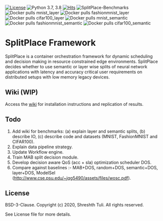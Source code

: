 [![License](https://img.shields.io/badge/License-BSD%203--Clause-red.svg)](https://github.com/imperial-qore/SplitPlace/blob/master/LICENSE)
![Python 3.7, 3.8](https://img.shields.io/badge/python-3.7%20%7C%203.8-blue.svg)
[![Hits](https://hits.seeyoufarm.com/api/count/incr/badge.svg?url=https%3A%2F%2Fgithub.com%2Fimperial-qore%2FSplitPlace&count_bg=%23FFC401&title_bg=%23555555&icon=&icon_color=%23E7E7E7&title=hits&edge_flat=false)](https://hits.seeyoufarm.com)
![SplitPlace-Benchmarks](https://github.com/imperial-qore/SplitPlace/workflows/SplitPlace-Benchmarks/badge.svg)
<br>
![Docker pulls mnist_layer](https://img.shields.io/docker/pulls/shreshthtuli/mnist_layer?label=mnist_layer)
![Docker pulls fashionmnist_layer](https://img.shields.io/docker/pulls/shreshthtuli/fashionmnist_layer?label=fashionmnist_layer)
![Docker pulls cifar100_layer](https://img.shields.io/docker/pulls/shreshthtuli/cifar100_layer?label=cifar100_layer)
![Docker pulls mnist_semantic](https://img.shields.io/docker/pulls/shreshthtuli/mnist_semantic?label=mnist_semantic)
![Docker pulls fashionmnist_semantic](https://img.shields.io/docker/pulls/shreshthtuli/fashionmnist_semantic?label=fashionmnist_semantic)
![Docker pulls cifar100_semantic](https://img.shields.io/docker/pulls/shreshthtuli/cifar100_semantic?label=cifar100_semantic)

# SplitPlace Framework

SplitPlace is a container orchestration framework for dynamic scheduling and decision making in resource constrained edge environments. SplitPlace decides whether to use semantic or layer wise splits of neural network applications with latency and accuracy critical user requirements on distributed setups with low memory legacy devices.

## Wiki (WIP)
Access the [wiki](https://github.com/imperial-qore/SplitPlace/wiki) for installation instructions and replication of results.

## Todo
1. Add wiki for benchmarks: (a) explain layer and semantic splits, (b) describe IO, (c) describe code and datasets (MNIST, FashionMNIST and CIFAR100).
2. Explain data pipeline strategy.
3. Update Workflow engine.
4. Train MAB split decision module.
5. Develop decision aware QoS (acc + sla) optimization scheduler DOS.
6. Compare against baselines :- MAB+DOS, random+DOS, semantic+DOS, layer+DOS, ModelSel (http://www.cse.psu.edu/~jqg5490/assets/files/wosc.pdf).

## License

BSD-3-Clause. 
Copyright (c) 2020, Shreshth Tuli.
All rights reserved.

See License file for more details.
